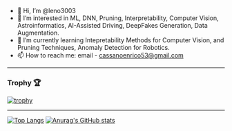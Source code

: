 - 👋 Hi, I’m @leno3003
- 👀 I’m interested in ML, DNN, Pruning, Interpretability, Computer Vision, Astroinformatics, AI-Assisted Driving, DeepFakes Generation, Data Augmentation.
- 🌱 I’m currently learning Intepretability Methods for Computer Vision, and Pruning Techniques, Anomaly Detection for Robotics.
- 📫 How to reach me: email - cassanoenrico53@gmail.com


<hr/>

### Trophy 🏆
[![trophy](https://github-profile-trophy.vercel.app/?username=leno3003&column=-1&theme=onedark&no-frame=true)](https://github.com/leno3003/github-profile-trophy)

<hr/>

[![Top Langs](https://github-readme-stats.vercel.app/api/top-langs/?username=leno3003&theme=onedark&show_icons=true&hide_border=true&langs_count=3)](https://github.com/leno3003/github-readme-stats)
[![Anurag's GitHub stats](https://github-readme-stats.vercel.app/api?username=leno3003&show_icons=true&include_all_commits=true&count_private=true&theme=onedark&hide_border=true)](https://github.com/leno3003/github-readme-stats)

<!---
leno3003/leno3003 is a ✨ special ✨ repository because its `README.md` (this file) appears on your GitHub profile.
You can click the Preview link to take a look at your changes.
--->
